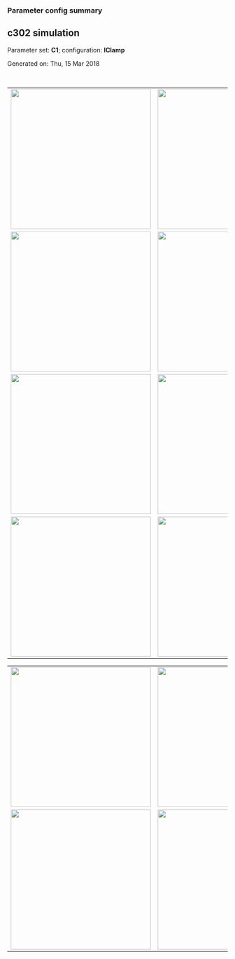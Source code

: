 ### Parameter config summary 
<h2>c302 simulation</h2>
<p>Parameter set: <b>C1</b>; configuration: <b>IClamp</b></p>
<p>Generated on: Thu, 15 Mar 2018</p><br/>
<table>

<tr>
  <td><a href="images/neurons_C1_IClamp.png"><img alt=" " src="images/neurons_C1_IClamp.png" height="320"/></a></td>
  <td><a href="images/traces_neuron_IClamp_C1.png"><img alt=" " src="images/traces_neuron_IClamp_C1.png" height="320"/></a></td>
</tr>

<tr>
  <td><a href="images/neuron_activity_C1_IClamp.png"><img alt=" " src="images/neuron_activity_C1_IClamp.png" height="320"/></a></td>
  <td><a href="images/traces_neuron_activity_IClamp_C1.png"><img alt=" " src="images/traces_neuron_activity_IClamp_C1.png" height="320"/></a></td>
</tr>

<tr>
  <td><a href="images/muscles_C1_IClamp.png"><img alt=" " src="images/muscles_C1_IClamp.png" height="320"/></a></td>
  <td><a href="images/traces_muscles_IClamp_C1.png"><img alt=" " src="images/traces_muscles_IClamp_C1.png" height="320"/></a></td>
</tr>

<tr>
  <td><a href="images/muscle_activity_C1_IClamp.png"><img alt=" " src="images/muscle_activity_C1_IClamp.png" height="320"/></a></td>
  <td><a href="images/traces_muscles_activity_IClamp_C1.png"><img alt=" " src="images/traces_muscles_activity_IClamp_C1.png" height="320"/></a></td>
</tr>
</table>
<table>

<tr><td><a href="images/c302_C1_IClamp_exc_to_neurons.png"><img alt=" " src="images/c302_C1_IClamp_exc_to_neurons.png" height="320"/></a></td>

  <td><a href="images/c302_C1_IClamp_inh_to_neurons.png"><img alt=" " src="images/c302_C1_IClamp_inh_to_neurons.png" height="320"/></a></td>

  <td><a href="images/c302_C1_IClamp_elec_neurons_neurons.png"><img alt=" " src="images/c302_C1_IClamp_elec_neurons_neurons.png" height="320"/></a></td></tr>

<tr><td><a href="images/c302_C1_IClamp_exc_to_muscles.png"><img alt=" " src="images/c302_C1_IClamp_exc_to_muscles.png" height="320"/></a></td>

  <td><a href="images/c302_C1_IClamp_inh_to_muscles.png"><img alt=" " src="images/c302_C1_IClamp_inh_to_muscles.png" height="320"/></a></td></tr>
</table>
